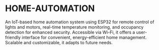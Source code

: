 # HOME-AUTOMATION
An IoT-based home automation system using ESP32 for remote control of lights and motors, real-time temperature monitoring, and occupancy detection for enhanced security. Accessible via Wi-Fi, it offers a user-friendly interface for convenient, energy-efficient home management. Scalable and customizable, it adapts to future needs.

